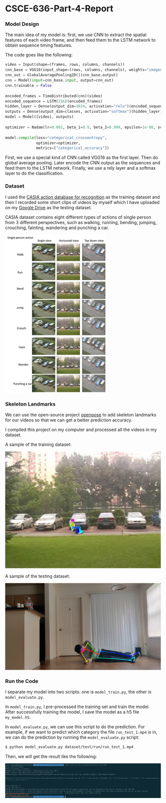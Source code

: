 # CSCE-636-Part-4-Report

### Model Design

The main idea of my model is: first, we use CNN to extract the  spatial features of each video frame, and then feed them to the LSTM network to obtain sequence timing features. 



The code goes like the following:

```python
video = Input(shape=(frames, rows, columns, channels))
cnn_base = VGG16(input_shape=(rows, columns, channels), weights="imagenet", include_top=False)
cnn_out = GlobalAveragePooling2D()(cnn_base.output)
cnn = Model(input=cnn_base.input, output=cnn_out)
cnn.trainable = False

encoded_frames = TimeDistributed(cnn)(video)
encoded_sequence = LSTM(256)(encoded_frames)
hidden_layer = Dense(output_dim=1024, activation="relu")(encoded_sequence)
outputs = Dense(output_dim=classes, activation="softmax")(hidden_layer)
model = Model([video], outputs)

optimizer = Nadam(lr=0.002, beta_1=0.9, beta_2=0.999, epsilon=1e-08, schedule_decay=0.004)

model.compile(loss="categorical_crossentropy",
              optimizer=optimizer,
              metrics=["categorical_accuracy"]) 
```

First, we use a special kind of CNN called VGG16 as the first layer. Then do global average pooling. Later encode the CNN output as the sequences and feed them to the LSTM network. Finally, we use a rely layer and a softmax layer to do the classification.



### Dataset

I used the [CASIA action database for recognition](http://www.cbsr.ia.ac.cn/english/Action%20Databases%20EN.asp) as the training dataset and then I recorded some short clips of videos by myself which I have uploaded on my [Google Drive](https://drive.google.com/drive/folders/1uKkHqvemRo8D1EMF4H_iPHl0Hnjo3jYA?usp=sharing) as the testing dataset.



CASIA dataset contains eight different types of actions of single person from 3 different perspectives, such as walking, running, bending, jumping, crouching, fainting, wandering and punching a car.

<img src="pics/CASIA_action_database_single.jpg" alt="img" style="zoom:50%;" />



### Skeleton Landmarks

 We can use the open-source project [openpose](https://github.com/CMU-Perceptual-Computing-Lab/openpose) to add skeleton landmarks for our videos so that we can get a better prediction accuracy.

I compiled this project on my computer and processed all the videos in my dataset.



A sample of the training dataset:

![image-20200326000623756](pics/image-20200326000623756.png)



A sample of the testing dataset:

![image-20200326000726299](pics/image-20200326000726299.png)



### Run the Code

I separate my model into two scripts: one is `model_train.py`, the other is `model_evaluate.py`.

In `model_train.py`, I pre-processed the training set and train the model. After successfully training the model, I save the model as a h5 file `my_model.h5`.

In  `model_evaluate.py`, we can use this script to do the prediction. For example, if we want to predict which category the file `run_test_1.mp4` is in, we can do the prediction by running the  `model_evaluate.py` script:

```bash
$ python model_evaluate.py dataset/test/run/run_test_1.mp4
```



Then, we will get the result like the following:

![image-20200326004634509](pics/image-20200326004634509.png)